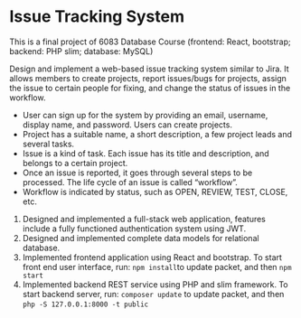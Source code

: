 # Issue Tracking System

This is a final project of 6083 Database Course (frontend: React, bootstrap; backend: PHP slim; database: MySQL)   

Design and implement a web-based issue tracking system similar to Jira. It allows members to create projects, report issues/bugs for projects, assign the issue to certain people for fixing, and change the status of issues in the workflow. 
- User can sign up for the system by providing an email, username, display name, and password. Users can create projects. 
- Project has a suitable name, a short description, a few project leads and several tasks.
- Issue is a kind of task. Each issue has its title and description, and belongs to a certain project. 
- Once an issue is reported, it goes through several steps to be processed. The life cycle of an issue is called “workflow”. 
- Workflow is indicated by status, such as OPEN, REVIEW, TEST, CLOSE, etc.
             	      	    

1. Designed and implemented a full-stack web application, features include a fully functioned authentication system using JWT. 
2. Designed and implemented complete data models for relational database.
3. Implemented frontend application using React and bootstrap. 
To start front end user interface, run: `npm install`to update packet, and then `npm start` 
4. Implemented backend REST service using PHP and slim framework. 
To start backend server, run: `composer update` to update packet, and then `php -S 127.0.0.1:8000 -t public` 

